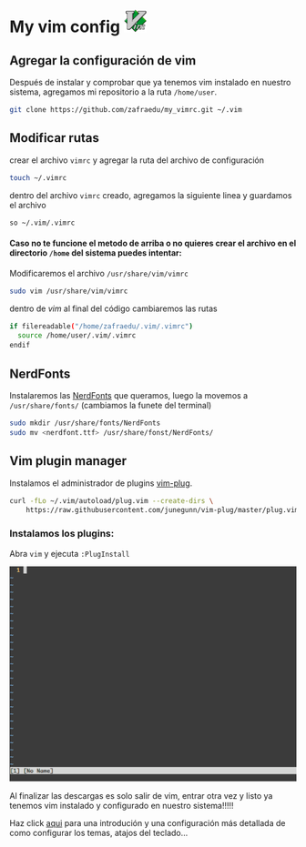 # My vim config <img src="https://github.com/devicons/devicon/blob/master/icons/vim/vim-original.svg" alt="Vim logo" with="40" height="40">

## Agregar la configuración de vim
Después de instalar y comprobar que ya tenemos vim instalado en nuestro sistema, agregamos mi repositorio a la ruta `/home/user`.
```bash
git clone https://github.com/zafraedu/my_vimrc.git ~/.vim
```

## Modificar rutas

crear el archivo `vimrc` y agregar la ruta del archivo de configuración
```bash
touch ~/.vimrc
```
dentro del archivo `vimrc` creado, agregamos la siguiente linea y guardamos el archivo
```bash
so ~/.vim/.vimrc
```

#### Caso no te funcione el metodo de arriba o no quieres crear el archivo en el directorio `/home` del sistema puedes intentar:

Modificaremos el archivo `/usr/share/vim/vimrc`
```bash
sudo vim /usr/share/vim/vimrc
```
dentro de *vim* al final del código cambiaremos las rutas
```bash
if filereadable("/home/zafraedu/.vim/.vimrc")
  source /home/user/.vim/.vimrc
endif
```



## NerdFonts
Instalaremos las [NerdFonts](https://github.com/ryanoasis/nerd-fonts/tree/master/patched-fonts) que queramos, luego la movemos a `/usr/share/fonts/`
(cambiamos la funete del terminal)
```bash
sudo mkdir /usr/share/fonts/NerdFonts
sudo mv <nerdfont.ttf> /usr/share/fonst/NerdFonts/
```



## Vim plugin manager
Instalamos el administrador de plugins [vim-plug](https://github.com/junegunn/vim-plug).
```bash
curl -fLo ~/.vim/autoload/plug.vim --create-dirs \
    https://raw.githubusercontent.com/junegunn/vim-plug/master/plug.vim
```
### Instalamos los plugins:
Abra `vim` y ejecuta `:PlugInstall`

![desmostracion del :PlugInstall](https://raw.githubusercontent.com/junegunn/i/master/vim-plug/installer.gif)

Al finalizar las descargas es solo salir de vim, entrar otra vez y listo ya tenemos vim instalado y configurado en nuestro sistema!!!!!

Haz click [aqui](https://github.com/zafraedu/.vim/wiki) para una introdución y una configuración más detallada de como configurar los temas, atajos del teclado...
